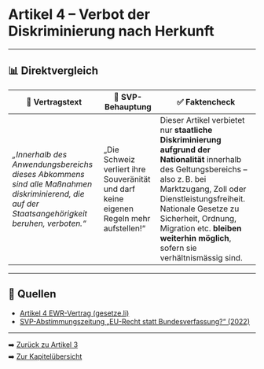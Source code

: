 # Artikel 4 – Verbot der Diskriminierung nach Herkunft

---

## 📊 Direktvergleich

| 📜 **Vertragstext** | 🧨 **SVP-Behauptung** | ✅ **Faktencheck** |
|---------------------|-----------------------|--------------------|
| _„Innerhalb des Anwendungsbereichs dieses Abkommens sind alle Maßnahmen diskriminierend, die auf der Staatsangehörigkeit beruhen, verboten.“_ | „Die Schweiz verliert ihre Souveränität und darf keine eigenen Regeln mehr aufstellen!“ | Dieser Artikel verbietet nur **staatliche Diskriminierung aufgrund der Nationalität** innerhalb des Geltungsbereichs – also z. B. bei Marktzugang, Zoll oder Dienstleistungsfreiheit. Nationale Gesetze zu Sicherheit, Ordnung, Migration etc. **bleiben weiterhin möglich**, sofern sie verhältnismässig sind. |

---

## 🔗 Quellen

- [Artikel 4 EWR-Vertrag (gesetze.li)](https://www.gesetze.li/konso/html/1992036#Art4)
- [SVP-Abstimmungszeitung „EU-Recht statt Bundesverfassung?“ (2022)](https://www.svp.ch/…)

---

➡️ [Zurück zu Artikel 3](artikel_003.md)  
➡️ [Zur Kapitelübersicht](../index.md)
